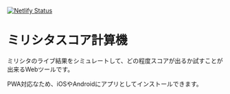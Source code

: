 [![Netlify Status](https://api.netlify.com/api/v1/badges/ce655c68-c466-41ad-9a2e-2575946d65ab/deploy-status)](https://app.netlify.com/sites/million-livesimulation-analyzer/deploys)

# ミリシタスコア計算機

ミリシタのライブ結果をシミュレートして、どの程度スコアが出るか試すことが出来るWebツールです。

PWA対応なため、iOSやAndroidにアプリとしてインストールできます。
